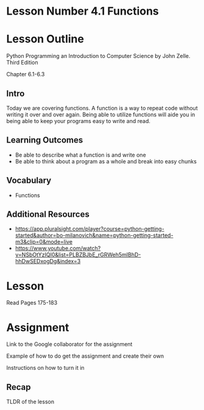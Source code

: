 # Lesson Number 4.1 Functions

# Lesson Outline #

Python Programming an Introduction to Computer Science by John Zelle. Third Edition

Chapter 6.1-6.3

## Intro ##

Today we are covering functions. A function is a way to repeat code without writing it over and over again. Being able to utilize functions will aide you in being able to keep your programs easy to write and read.

## Learning Outcomes ##

- Be able to describe what a function is and write one
- Be able to think about a program as a whole and break into easy chunks

## Vocabulary ##

- Functions

## Additional Resources ##

- https://app.pluralsight.com/player?course=python-getting-started&author=bo-milanovich&name=python-getting-started-m3&clip=0&mode=live
- https://www.youtube.com/watch?v=NSbOtYzIQI0&list=PLBZBJbE_rGRWeh5mIBhD-hhDwSEDxogDg&index=3

# Lesson #

Read Pages 175-183



# Assignment #

Link to the Google collaborator for the assignment

Example of how to do get the assignment and create their own

Instructions on how to turn it in

## Recap ##

TLDR of the lesson

